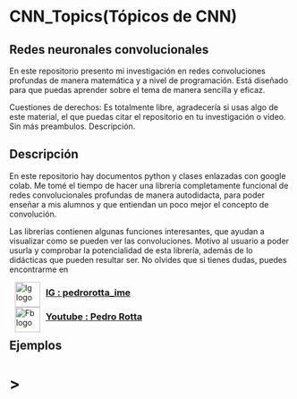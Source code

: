 # **CNN_Topics(Tópicos de CNN)**
## **Redes neuronales convolucionales**

<p> En este repositorio presento mi investigación en redes convoluciones profundas de manera matemática y a nivel de programación. Está diseñado para que puedas aprender sobre el tema de manera sencilla y eficaz.</p>

<p>Cuestiones de derechos: Es totalmente libre, agradecería si usas algo de este material, el que puedas citar el repositorio en tu investigación o video. Sin más preambulos. Descripción.</p>

## Descripción 

<p>En este repositorio hay documentos python y clases enlazadas con google colab. Me tomé el tiempo de hacer una librería completamente funcional de redes convolucionales profundas de manera autodidacta, para poder enseñar a mis alumnos y que entiendan un poco mejor el concepto de convolución.</p> 

<p>Las librerías contienen algunas funciones interesantes, que ayudan a visualizar como se pueden ver las convoluciones. Motivo al usuario a poder usurla y comprobar la potencialidad de esta librería, además de lo didácticas que pueden resultar ser. No olvides que si tienes dudas, puedes encontrarme en </p>

<p><img alt="Ig logo" height="45px" src="https://i.pinimg.com/736x/c8/95/2d/c8952d6e421a83d298a219edee783167.jpg" align="left" hspace="10px" vspace="0px"></img><a href="https://www.instagram.com/pedrorotta_ime/?hl=es"><h3>IG : pedrorotta_ime</h3></a></p>

<p><img alt = "Fb logo" height = "45" src = "https://upload.wikimedia.org/wikipedia/commons/thumb/7/72/YouTube_social_white_square_%282017%29.svg/245px-YouTube_social_white_square_%282017%29.svg.png" align = "left" hspace = "10px"></img><a href = "https://www.youtube.com/channel/UCm4OyfZ5sd2-QWxYVtMI0SA"><h3>Youtube : Pedro Rotta</h3></a></p>

## **Ejemplos**

<p><h1>>
